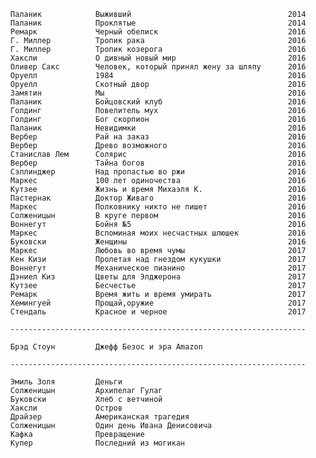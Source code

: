       Паланик            Выживший                                   2014
      Паланик            Проклятые                                  2014
      Ремарк             Черный обелиск                             2016
      Г. Миллер          Тропик рака                                2016
      Г. Миллер          Тропик козерога                            2016
      Хаксли             О дивный новый мир                         2016
      Оливер Сакс        Человек, который принял жену за шляпу      2016
      Оруелл             1984                                       2016
      Оруелл             Скотный двор                               2016
      Замятин            Мы                                         2016
      Паланик            Бойцовский клуб                            2016
      Голдинг            Повелитель мух                             2016
      Голдинг            Бог скорпион                               2016
      Паланик            Невидимки                                  2016
      Вербер             Рай на заказ                               2016
      Вербер             Древо возможного                           2016
      Станислав Лем      Солярис                                    2016
      Вербер             Тайна богов                                2016
      Сэллинджер         Над пропастью во ржи                       2016
      Маркес             100 лет одиночества                        2016
      Кутзее             Жизнь и время Михаэля К.                   2016
      Пастернак          Доктор Живаго                              2016
      Маркес             Полковнику никто не пишет                  2016
      Солженицын         В круге первом                             2016
      Воннегут           Бойня №5                                   2016
      Маркес             Вспоминая моих несчастных шлюшек           2016
      Буковски           Женщины                                    2016
      Маркес             Любовь во время чумы                       2017
      Кен Кизи           Пролетая над гнездом кукушки               2017
      Воннегут           Механическое пианино                       2017
      Дэниел Киз         Цветы для Элджерона                        2017
      Кутзее             Бесчестье                                  2017
      Ремарк             Время жить и время умирать                 2017
      Хемингуей          Прощай,оружие                              2017
      Стендаль           Красное и черное                           2017
      
      ------------------------------------------------------------------
      
      Брэд Стоун         Джефф Безос и эра Amazon                   
      
      ------------------------------------------------------------------
      
      Эмиль Золя         Деньги                                     
      Солженицын         Архипелаг Гулаг                            
      Буковски           Хлеб с ветчиной                            
      Хаксли             Остров                                     
      Драйзер            Американская трагедия                      
      Солженицын         Один день Ивана Денисовича                 
      Кафка              Превращение                                
      Купер              Последний из могикан   